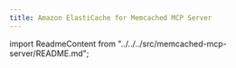 ```yaml
---
title: Amazon ElastiCache for Memcached MCP Server
---
```


import ReadmeContent from "../../../src/memcached-mcp-server/README.md";

<div className="readme-content">
  <style>
    {`
    .readme-content h1:first-of-type {
      display: none;
    }
    `}
  </style>
  <ReadmeContent />
</div>
